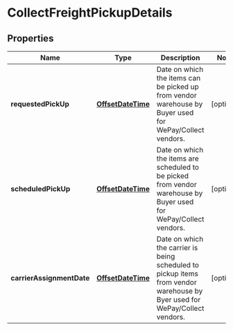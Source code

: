 
# CollectFreightPickupDetails

## Properties
Name | Type | Description | Notes
------------ | ------------- | ------------- | -------------
**requestedPickUp** | [**OffsetDateTime**](OffsetDateTime.md) | Date on which the items can be picked up from vendor warehouse by Buyer used for WePay/Collect vendors. |  [optional]
**scheduledPickUp** | [**OffsetDateTime**](OffsetDateTime.md) | Date on which the items are scheduled to be picked from vendor warehouse by Buyer used for WePay/Collect vendors. |  [optional]
**carrierAssignmentDate** | [**OffsetDateTime**](OffsetDateTime.md) | Date on which the carrier is being scheduled to pickup items from vendor warehouse by Byer used for WePay/Collect vendors. |  [optional]



